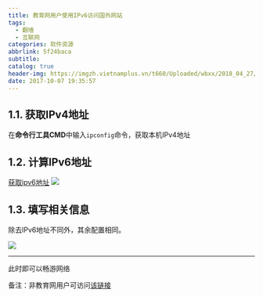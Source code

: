 ```yaml
---
title: 教育网用户使用IPv6访问国外网站
tags:
  - 翻墙
  - 互联网
categories: 软件资源
abbrlink: 5f24baca
subtitle:
catalog: true
header-img: https://imgzh.vietnamplus.vn/t660/Uploaded/wbxx/2018_04_27/IPv6image.jpeg
date: 2017-10-07 19:35:57
---
```

## 1.1. 获取IPv4地址
在**命令行工具CMD**中输入`ipconfig`命令，获取本机IPv4地址
<!-- more -->
## 1.2. 计算IPv6地址
[获取ipv6地址](http://ip-lookup.net/conversion.php)
![](https://pan.lea-code.win/ImageRepo/getipv6address.png)
## 1.3. 填写相关信息

除去IPv6地址不同外，其余配置相同。

![](https://pan.lea-code.win/ImageRepo/ipv6setting.png)
***
此时即可以畅游网络

备注：非教育网用户可访问[该链接](http://blog.lea-code.win/posts/7a245ddb/)

